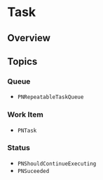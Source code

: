 # Task

<!--summary-->

## Overview

<!--overview-->

## Topics

### Queue
- ``PNRepeatableTaskQueue``

### Work Item
- ``PNTask``

### Status
- ``PNShouldContinueExecuting``
- ``PNSuceeded``

